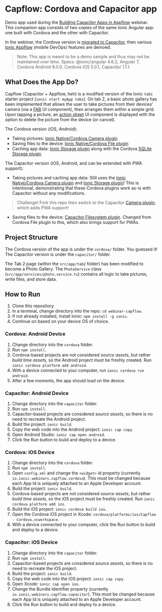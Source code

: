 # Capflow: Cordova and Capacitor app
Demo app used during the [Building Capacitor Apps in Appflow](https://ionicframework.com/resources/webinars/live-demo-building-capacitor-apps-in-appflow) webinar. This companion app consists of two copies of the same Ionic Angular app: one built with Cordova and the other with Capacitor.

In the webinar, the Cordova version is [migrated to Capacitor](https://capacitor.ionicframework.com/docs/cordova/migration-strategy), then various [Ionic Appflow](https://ionicframework.com/docs/appflow) (mobile DevOps) features are demoed.

> Note: This app is meant to be a demo sample and thus may not be maintained over time. Specs: @ionic/angular 4.6.2, Angular 7, Cordova Android 8.0.0, Cordova iOS 5.0.1, Capacitor 1.1.1.

## What Does the App Do?

Capflow (Capacitor + Appflow, heh) is a modified version of the Ionic `tabs` starter project (`ionic start myApp tabs`). On tab 2, a basic photo gallery has been implemented that allows the user to take pictures from their devices' camera (via a [FAB](https://ionicframework.com/docs/api/fab) UI component), then arranges them within a simple grid. Upon tapping a picture, an [action sheet](https://ionicframework.com/docs/api/action-sheet) UI component is displayed with the option to delete the picture from the device (or cancel).

The Cordova version (iOS, Android):

* Taking pictures: [Ionic Native/Cordova Camera plugin](https://ionicframework.com/docs/native/camera)
* Saving files to the device: [Ionic Native/Cordova File plugin](https://ionicframework.com/docs/native/file)
* Caching app data: [Ionic Storage plugin](https://ionicframework.com/docs/building/storage) along with the Cordova [SQLite Storage plugin](https://www.npmjs.com/package/cordova-plugin-sqlite)

The Capacitor version (iOS, Android, and can be extended with PWA support):

* Taking pictures and caching app data: Still uses the [Ionic Native/Cordova Camera plugin](https://ionicframework.com/docs/native/camera) and [Ionic Storage plugin](https://ionicframework.com/docs/building/storage)! This is intentional, demonstrating that these Cordova plugins work as-is with Capacitor without any modifications. 

> Challenge! Fork this repo then switch to the Capacitor [Camera plugin](https://capacitor.ionicframework.com/docs/apis/camera), which adds PWA support!

* Saving files to the device: [Capacitor Filesystem plugin](https://capacitor.ionicframework.com/docs/apis/filesystem). Changed from Cordova File plugin to this, which also brings support for PWAs.

## Project Structure

The Cordova version of the app is under the `cordova/` folder.
You guessed it! The Capacitor version is under the `capacitor/` folder.

The Tab 2 page (within the `src/app/tab2` folder) has been modified to become a Photo Gallery. The `PhotoService` class (`src/app/services/photo.service.ts`) contains all logic to take pictures, write files, and store data.

## How to Run

1) Clone this repository.
2) In a terminal, change directory into the repo: `cd webinar-capflow`.
3) If not already installed, install Ionic: `npm install -g ionic`.
4) Continue on based on your device OS of choice.

### Cordova: Android Device

1) Change directory into the `cordova` folder.
2) Run `npm install`.
3) Cordova-based projects are not considered _source assets_, but rather _build time assets_, so the Android project must be freshly created. Run `ionic cordova platform add android`.
4) With a device connected to your computer, run `ionic cordova run android`.
5) After a few moments, the app should load on the device.

### Capacitor: Android Device

1) Change directory into the `capacitor` folder.
2) Run `npm install`.
3) Capacitor-based projects are considered _source assets_, so there is no need to recreate the Android project.
4) Build the project: `ionic build`.
5) Copy the web code into the Android project: `ionic cap copy`.
6) Open Android Studio: `ionic cap open android`.
7) Click the Run button to build and deploy to a device.

### Cordova: iOS Device

1) Change directory into the `cordova` folder.
2) Run `npm install`.
3) Open `config.xml` and change the `<widget>` id property (currently `io.ionic.webinars.capflow.cordova`). This must be changed because each App Id is uniquely attached to an Apple Developer account.
4) Build the project: `ionic build`.
5) Cordova-based projects are not considered _source assets_, but rather _build time assets_, so the iOS project must be freshly created. Run `ionic cordova platform add ios`.
6) Build the iOS project: `ionic cordova build ios`.
7) Open the Cordova iOS project in Xcode: `cordova/platforms/ios/Capflow - Cordova.xcworkspace`.
8) With a device connected to your computer, click the Run button to build and deploy to a device.

### Capacitor: iOS Device

1) Change directory into the `capacitor` folder.
2) Run `npm install`.
3) Capacitor-based projects are considered _source assets_, so there is no need to recreate the iOS project.
4) Build the project: `ionic build`.
5) Copy the web code into the iOS project: `ionic cap copy`.
6) Open Xcode: `ionic cap open ios`.
7) Change the Bundle Identifier property (currently `io.ionic.webinars.capflow.capacitor`). This must be changed because each App Id is uniquely attached to an Apple Developer account.
8) Click the Run button to build and deploy to a device.
